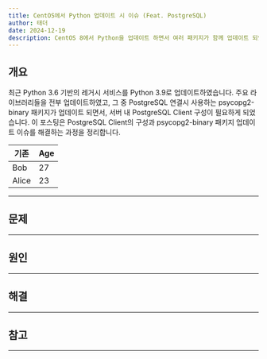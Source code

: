 ```yaml
---
title: CentOS에서 Python 업데이트 시 이슈 (Feat. PostgreSQL)
author: 태더
date: 2024-12-19
description: CentOS 8에서 Python을 업데이트 하면서 여러 패키지가 함께 업데이트 되었는데, psycopg2-binary 패키지가 업데이트 되면서 서버 내 PostgreSQL 설정에서 이슈가 발생했고, 해결하는 과정을 정리합니다.
---
```


## 개요

최근 Python 3.6 기반의 레거시 서비스를 Python 3.9로 업데이트하였습니다. 주요 라이브러리들을 전부 업데이트하였고, 그 중 PostgreSQL 연결시 사용하는 psycopg2-binary 패키지가 업데이트 되면서, 서버 내 PostgreSQL Client 구성이 필요하게 되었습니다.
이 포스팅은 PostgreSQL Client의 구성과 psycopg2-binary 패키지 업데이트 이슈를 해결하는 과정을 정리합니다.

| 기존  | Age |
| ----- | --- |
| Bob   | 27  |
| Alice | 23  |

---

## 문제

---

## 원인

---

## 해결

---

## 참고

---

